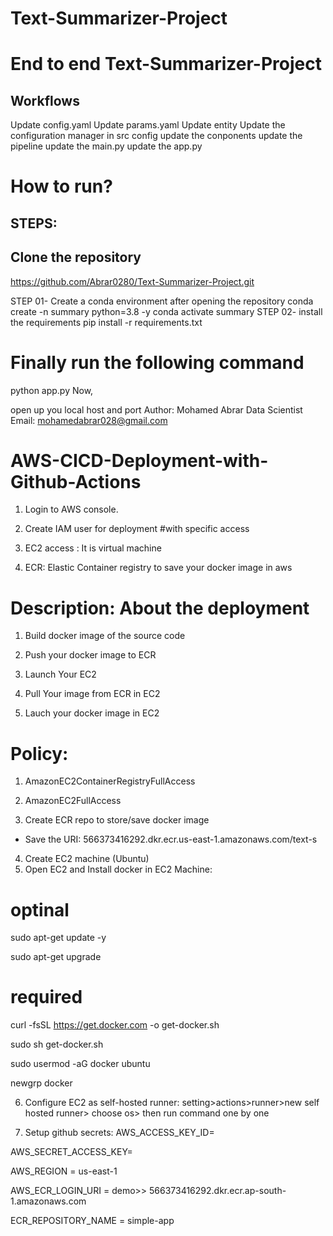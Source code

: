 # Text-Summarizer-Project

# End to end Text-Summarizer-Project
## Workflows

Update config.yaml
Update params.yaml
Update entity
Update the configuration manager in src config
update the conponents
update the pipeline
update the main.py
update the app.py


# How to run?

## STEPS:

## Clone the repository

https://github.com/Abrar0280/Text-Summarizer-Project.git

STEP 01- Create a conda environment after opening the repository
conda create -n summary python=3.8 -y
conda activate summary
STEP 02- install the requirements
pip install -r requirements.txt

# Finally run the following command
python app.py
Now,

open up you local host and port
Author: Mohamed Abrar
Data Scientist
Email: mohamedabrar028@gmail.com


# AWS-CICD-Deployment-with-Github-Actions

1. Login to AWS console.
2. Create IAM user for deployment
#with specific access

1. EC2 access : It is virtual machine

2. ECR: Elastic Container registry to save your docker image in aws


# Description: About the deployment

1. Build docker image of the source code

2. Push your docker image to ECR

3. Launch Your EC2 

4. Pull Your image from ECR in EC2

5. Lauch your docker image in EC2

# Policy:

1. AmazonEC2ContainerRegistryFullAccess

2. AmazonEC2FullAccess
3. Create ECR repo to store/save docker image
- Save the URI: 566373416292.dkr.ecr.us-east-1.amazonaws.com/text-s
4. Create EC2 machine (Ubuntu)
5. Open EC2 and Install docker in EC2 Machine:

# optinal

sudo apt-get update -y

sudo apt-get upgrade

# required

curl -fsSL https://get.docker.com -o get-docker.sh

sudo sh get-docker.sh

sudo usermod -aG docker ubuntu

newgrp docker

6. Configure EC2 as self-hosted runner:
setting>actions>runner>new self hosted runner> choose os> then run command one by one

7. Setup github secrets:
AWS_ACCESS_KEY_ID=

AWS_SECRET_ACCESS_KEY=

AWS_REGION = us-east-1

AWS_ECR_LOGIN_URI = demo>>  566373416292.dkr.ecr.ap-south-1.amazonaws.com

ECR_REPOSITORY_NAME = simple-app